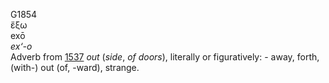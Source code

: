 G1854  
ἔξω  
exō  
*ex‘-o*  
Adverb from [1537](g1537) *out* (*side*, *of* *doors*), literally or
figuratively: - away, forth, (with-) out (of, -ward), strange.  
